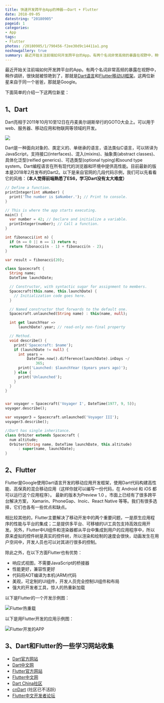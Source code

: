 ```yaml
---
title: 快速开发跨平台App的神器——Dart + Flutter
date: 2018-09-05
datestring: "20180905"
pageid: 1
categories: 
- App
tags:
- Flutter
photos: /20180905/1/790456-f2ee30d9c14411a1.png
noshowgallery: true
summary: 最近开始关注前端如何开发跨平台的App。有两个名词非常高频的暴露在视野中，稍作调研，很快就被惊艳到了，那就是Dart语言和Flutter移动UI框架。这两位新星来自于同一个爸爸，那就是Google。
---
```


最近开始关注前端如何开发跨平台的App。有两个名词非常高频的暴露在视野中，稍作调研，很快就被惊艳到了，那就是[Dart语言](https://www.dartlang.org/)和[Flutter移动UI框架](https://flutter.io/)。这两位新星来自于同一个爸爸，那就是Google。

下面简单的介绍一下这两位新星：

## 1、Dart

Dart亮相于2011年10月10至12日在丹麦奥尔胡斯举行的GOTO大会上。可以用于web、服务器、移动应用和物联网等领域的开发。

![](790456-f2ee30d9c14411a1.png)

Dart是一种面向对象的、类定义的、单继承的语言，语法类似C语言，可以转译为JavaScript，支持接口(interfaces)、混入(mixins)、抽象类(abstract classes)、具体化泛型(reified generics)、可选类型(optional typing)和sound type system。Dart编程语言在所有现代的浏览器和环境中提供高性能。目前最新的版本是2018年2月发布的Dart2。以下是来自官网的几段代码示例，我们可以先看看它的风格：__（本人觉得前端熟悉了ES6，学习Dart没有太大难度）__

```dart
// Define a function.
printInteger(int aNumber) {
  print('The number is $aNumber.'); // Print to console.
}

// This is where the app starts executing.
main() {
  var number = 42; // Declare and initialize a variable.
  printInteger(number); // Call a function.
}
```
```dart
int fibonacci(int n) {
  if (n == 0 || n == 1) return n;
  return fibonacci(n - 1) + fibonacci(n - 2);
}

var result = fibonacci(20);
```


```dart
class Spacecraft {
  String name;
  DateTime launchDate;

  // Constructor, with syntactic sugar for assignment to members.
  Spacecraft(this.name, this.launchDate) {
    // Initialization code goes here.
  }

  // Named constructor that forwards to the default one.
  Spacecraft.unlaunched(String name) : this(name, null);

  int get launchYear =>
      launchDate?.year; // read-only non-final property

  // Method.
  void describe() {
    print('Spacecraft: $name');
    if (launchDate != null) {
      int years =
          DateTime.now().difference(launchDate).inDays ~/
              365;
      print('Launched: $launchYear ($years years ago)');
    } else {
      print('Unlaunched');
    }
  }
}


var voyager = Spacecraft('Voyager I', DateTime(1977, 9, 5));
voyager.describe();

var voyager3 = Spacecraft.unlaunched('Voyager III');
voyager3.describe();

//Dart has single inheritance.
class Orbiter extends Spacecraft {
  num altitude;
  Orbiter(String name, DateTime launchDate, this.altitude)
      : super(name, launchDate);
}
```
## 2、Flutter

Flutter是Google使用Dart语言开发的移动应用开发框架，使用Dart代码构建高性能、高保真的混合移动应用（这样你就可以编写一份代码，在 Android 和 iOS 都可以运行这个应用程序）。 最新的版本为Preview 1.0 。市面上已经有了很多跨平台解决方案， Xamarin、PhoneGap、Inoic、React Native 等等。我们有很多选择，它们也各有一些优点和缺点。

相比较其他的，Flutter主要解决了移动开发中的两个重要问题，一是原生应用程序的性能与平台的集成；二是提供多平台、可移植的UI工具包支持高效应用开发。另外，Flutter中UI组件和渲染器都从平台中集成到用户的应用程序中，所以原来虚拟的控件树是真实的控件树，所以渲染和绘制的速度会很快，动画发生在用户空间中，开发人员也可以对其进行很多的控制。

除此之外，在以下方面Flutter也有优势：

+ 响应式视图，不需要JavaScript的桥接器
+ 性能更好，兼容性更好
+ 代码将AOT编译为本机(ARM)代码
+ 美观，可定制的UI组件，开发人员完全控制UI组件和布局
+ 强大的开发者工具，惊人的热重新加载

以下是Flutter的一个开发示例图：

![Flutter热重载](790456-f6f800a70dc064d3.gif)


以下是用Flutter开发的应用示例图：

![Flutter开发的APP](790456-86daa382cf93a13f.png)


## 3、Dart和Flutter的一些学习网站收集
+ [Dart官方网站](https://www.dartlang.org/)
+ [Dart中文网](http://www.dartlang.cc/)
+ [Flutter官方网站](https://flutter.io/)
+ [Flutter中文网](https://flutterchina.club/)
+ [Dart China社区](https://www.dart-china.org/)
+ [cnDart](http://www.cndartlang.com/) (社区已不活跃)
+ [Flutter中文开发者论坛](http://flutter-dev.cn/)
